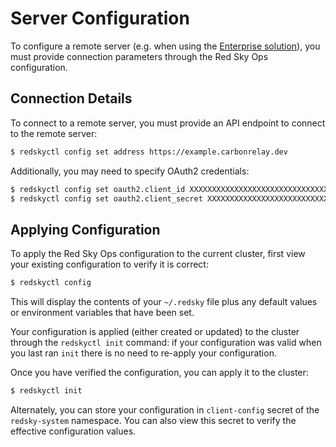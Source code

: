 # Server Configuration

To configure a remote server (e.g. when using the [Enterprise solution](https://www.carbonrelay.com/red-sky-ops/)), you must provide connection parameters through the Red Sky Ops configuration.

## Connection Details

To connect to a remote server, you must provide an API endpoint to connect to the remote server:

```sh
$ redskyctl config set address https://example.carbonrelay.dev
```

Additionally, you may need to specify OAuth2 credentials:

```sh
$ redskyctl config set oauth2.client_id XXXXXXXXXXXXXXXXXXXXXXXXXXXXXXXX
$ redskyctl config set oauth2.client_secret XXXXXXXXXXXXXXXXXXXXXXXXXXXXXXXXXXXXXXXXXXXXXXXXXXXXXXXXXXXXXXXX
```

## Applying Configuration

To apply the Red Sky Ops configuration to the current cluster, first view your existing configuration to verify it is correct:

```sh
$ redskyctl config
```

This will display the contents of your `~/.redsky` file plus any default values or environment variables that have been set.

Your configuration is applied (either created or updated) to the cluster through the `redskyctl init` command: if your configuration was valid when you last ran `init` there is no need to re-apply your configuration.

Once you have verified the configuration, you can apply it to the cluster:

```sh
$ redskyctl init
```

Alternately, you can store your configuration in `client-config` secret of the `redsky-system` namespace. You can also view this secret to verify the effective configuration values.
